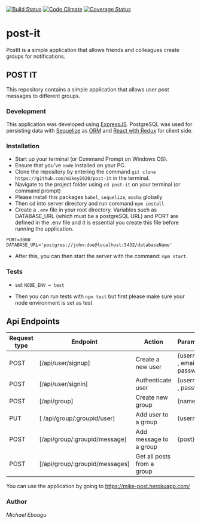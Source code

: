 [![Build Status](https://travis-ci.org/mikey2020/post-it.svg?branch=develop)](https://travis-ci.org/mikey2020/post-it)
[![Code Climate](https://codeclimate.com/github/mikey2020/post-it/badges/gpa.svg)](https://codeclimate.com/github/mikey2020/post-it)
[![Coverage Status](https://coveralls.io/repos/github/mikey2020/post-it/badge.svg)](https://coveralls.io/github/mikey2020/post-it)


# post-it
PostIt is a simple application that allows friends and colleagues create groups for notifications. 


## POST IT
This repository contains a simple application that allows user post messages to different groups.

### Development
This application was developed using [ExpressJS](http://expressjs.com/). PostgreSQL was used for persisting data with [Sequelize](https://http://docs.sequelizejs.com/) as [ORM](https://en.wikipedia.org/wiki/Object-relational_mapping) 
and [React with Redux](http://redux.js.org/docs) for client side.

### Installation
* Start up your terminal (or Command Prompt on Windows OS).
* Ensure that you've `node` installed on your PC.
* Clone the repository by entering the command `git clone https://github.com/mikey2020/post-it` in the terminal.
* Navigate to the project folder using `cd post-it` on your terminal (or command prompt)
* Please install this packages `babel`, `sequelize`, `mocha` globally 
* Then cd into server directory and run command `npm install`
* Create a `.env` file in your root directory. 
Variables such as DATABASE_URL (which must be a postgreSQL URL) and PORT are defined in the .env file and it is essential you create this file before running the application.
```
PORT=3000
DATABASE_URL='postgres://john:doe@localhost:5432/databaseName'
```
* After this, you can then start the server with the command: `npm start`.

### Tests 

* set `NODE_ENV = test`

* Then you can run tests with `npm test` but first please make sure your node environment is set as test



## Api Endpoints

Request type | Endpoint | Action | Parameters |
------------ | ---------| --------| ---------|
POST | [/api/user/signup] | Create a new user | {username , email , password}
POST | [/api/user/signin]| Authenticate user  | {username , password}
POST | [/api/group]| Create new group         | {name}
PUT | [ /api/group/:groupid/user] | Add user to a group | {username}
POST | [/api/group/:groupid/message] | Add message to a group | {post}
POST | [/api/group/:groupid/messages] | Get all posts from a group | 



You can use the application by going to https://mike-post.herokuapp.com/



### Author
*Michael Eboagu*
